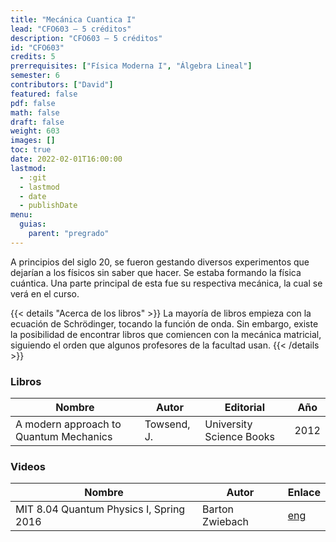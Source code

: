 ```yaml
---
title: "Mecánica Cuantica I"
lead: "CFO603 — 5 créditos"
description: "CFO603 — 5 créditos"
id: "CFO603"
credits: 5
prerrequisites: ["Física Moderna I", "Álgebra Lineal"]
semester: 6
contributors: ["David"]
featured: false
pdf: false
math: false
draft: false
weight: 603
images: []
toc: true
date: 2022-02-01T16:00:00
lastmod:
  - :git
  - lastmod
  - date
  - publishDate
menu:
  guias:
    parent: "pregrado"
---
```


A principios del siglo 20, se fueron gestando diversos experimentos que dejarían a los físicos sin saber que hacer. Se estaba formando la física cuántica. Una parte principal de esta fue su respectiva mecánica, la cual se verá en el curso.

{{< details "Acerca de los libros" >}}
La mayoría de libros empieza con la ecuación de Schrödinger, tocando la función de onda. Sin embargo, existe la posibilidad de encontrar libros que comiencen con la mecánica matricial, siguiendo el orden que algunos profesores de la facultad usan.
{{< /details >}}

### Libros

|Nombre|Autor|Editorial|Año|
|------|-----|---------|---|
|A modern approach to Quantum Mechanics|Towsend, J.|University Science Books|2012|

### Videos

|Nombre|Autor|Enlace|
|------|-----|------|
|MIT 8.04 Quantum Physics I, Spring 2016|Barton Zwiebach|[eng](https://youtube.com/playlist?list=PLUl4u3cNGP60cspQn3N9dYRPiyVWDd80G)|
